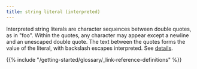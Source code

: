 ```yaml
---
title: string literal (interpreted)
---
```


Interpreted string literals are character sequences between double quotes, as in "foo". Within the quotes, any character may appear except a newline and an unescaped double quote. The text between the quotes forms the value of the literal, with backslash escapes interpreted. See [details](https://go.dev/ref/spec#String_literals).

{{% include "/getting-started/glossary/_link-reference-definitions" %}}
